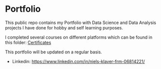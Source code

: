 # Portfolio


This public repo contains my Portfolio with Data Science and Data Analysis projects I have done for hobby and self learning purposes. 

I completed several courses on different platforms which can be found in this folder:  [Certificates](https://github.com/NielsKlaver/Portfolio/tree/master/Certificates)

This portfolio will be updated on a regular basis. 


* Linkedin: https://www.linkedin.com/in/niels-klaver-frm-06814221/


